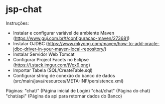 # jsp-chat

Instruções:
- Instalar e configurar variável de ambiente Maven (https://www.guj.com.br/t/configuracao-maven/273681)
- Instalar OJDBC (https://www.mkyong.com/maven/how-to-add-oracle-jdbc-driver-in-your-maven-local-repository/)
- Instalar Servidor Web Tomcat
- Configurar Project Facets no Eclipse (https://i.stack.imgur.com/jVox9.png)
- Importar Tabela (SQL/CreateTable.sql)
- Configurar string de conexão do banco de dados (src/main/java/resources/META-INF/persistence.xml)

Páginas:
"chat/" (Página inicial de Login)
"chat/chat" (Página do chat)
"chat/api" (Página da api para retornar dados do Banco)
